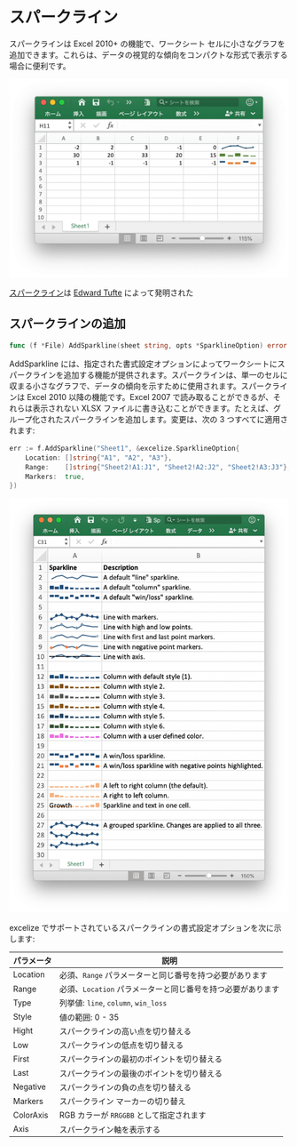 # スパークライン

スパークラインは Excel 2010+ の機能で、ワークシート セルに小さなグラフを追加できます。これらは、データの視覚的な傾向をコンパクトな形式で表示する場合に便利です。

<p align="center"><img width="612" src="./images/sparkline_01.png" alt="create sparkline with excelize using Go"></p>

[スパークライン](https://en.wikipedia.org/wiki/Sparklines)は [Edward Tufte](https://en.wikipedia.org/wiki/Edward_Tufte) によって発明された

## スパークラインの追加

```go
func (f *File) AddSparkline(sheet string, opts *SparklineOption) error
```

AddSparkline には、指定された書式設定オプションによってワークシートにスパークラインを追加する機能が提供されます。スパークラインは、単一のセルに収まる小さなグラフで、データの傾向を示すために使用されます。スパークラインは Excel 2010 以降の機能です。Excel 2007 で読み取ることができるが、それらは表示されない XLSX ファイルに書き込むことができます。たとえば、グループ化されたスパークラインを追加します。変更は、次の 3 つすべてに適用されます:

```go
err := f.AddSparkline("Sheet1", &excelize.SparklineOption{
    Location: []string{"A1", "A2", "A3"},
    Range:    []string{"Sheet2!A1:J1", "Sheet2!A2:J2", "Sheet2!A3:J3"},
    Markers:  true,
})
```

<p align="center"><img width="651" src="./images/sparkline_02.png" alt="create sparkline with excelize using Go"></p>

excelize でサポートされているスパークラインの書式設定オプションを次に示します:

パラメータ | 説明
---|---
Location  | 必須、`Range` パラメーターと同じ番号を持つ必要があります
Range     | 必須、`Location` パラメーターと同じ番号を持つ必要があります
Type      | 列挙値: `line`, `column`, `win_loss`
Style     | 値の範囲: 0 - 35
Hight     | スパークラインの高い点を切り替える
Low       | スパークラインの低点を切り替える
First     | スパークラインの最初のポイントを切り替える
Last      | スパークラインの最後のポイントを切り替える
Negative  | スパークラインの負の点を切り替える
Markers   | スパークライン マーカーの切り替え
ColorAxis | RGB カラーが `RRGGBB` として指定されます
Axis      | スパークライン軸を表示する
